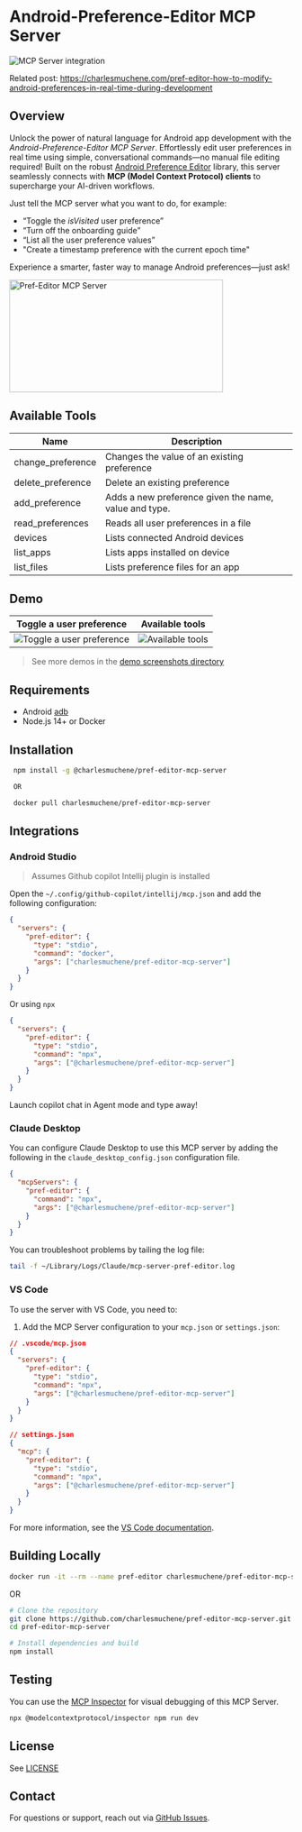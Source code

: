 # Android-Preference-Editor MCP Server

![MCP Server integration](./demo/ai-flow.png)

Related post: <https://charlesmuchene.com/pref-editor-how-to-modify-android-preferences-in-real-time-during-development>

## Overview

Unlock the power of natural language for Android app development with the _Android-Preference-Editor MCP Server_. Effortlessly edit user preferences in real time using simple, conversational commands—no manual file editing required! Built on the robust [Android Preference Editor](https://github.com/charlesmuchene/pref-editor-js) library, this server seamlessly connects with **MCP (Model Context Protocol) clients** to supercharge your AI-driven workflows.

Just tell the MCP server what you want to do, for example:

- “Toggle the _isVisited_ user preference”
- “Turn off the onboarding guide”
- “List all the user preference values”
- "Create a timestamp preference with the current epoch time"

Experience a smarter, faster way to manage Android preferences—just ask!

<a href="https://glama.ai/mcp/servers/@charlesmuchene/pref-editor-mcp-server">
  <img width="380" height="200" src="https://glama.ai/mcp/servers/@charlesmuchene/pref-editor-mcp-server/badge" alt="Pref-Editor MCP Server"/>
</a>

## Available Tools

| Name              | Description                                           |
| ----------------- | ----------------------------------------------------- |
| change_preference | Changes the value of an existing preference           |
| delete_preference | Delete an existing preference                         |
| add_preference    | Adds a new preference given the name, value and type. |
| read_preferences  | Reads all user preferences in a file                  |
| devices           | Lists connected Android devices                       |
| list_apps         | Lists apps installed on device                        |
| list_files        | Lists preference files for an app                     |

## Demo

| Toggle a user preference                            | Available tools                              |
| --------------------------------------------------- | -------------------------------------------- |
| ![Toggle a user preference](./demo/toggle-pref.png) | ![Available tools](./demo/tools-listing.png) |

> See more demos in the [demo screenshots directory](./demo/)

## Requirements

- Android [adb](https://developer.android.com/tools/adb)
- Node.js 14+ or Docker

## Installation

```sh
 npm install -g @charlesmuchene/pref-editor-mcp-server

 OR

 docker pull charlesmuchene/pref-editor-mcp-server
```

## Integrations

### Android Studio

> Assumes Github copilot Intellij plugin is installed

Open the `~/.config/github-copilot/intellij/mcp.json` and add the following configuration:

```json
{
  "servers": {
    "pref-editor": {
      "type": "stdio",
      "command": "docker",
      "args": ["charlesmuchene/pref-editor-mcp-server"]
    }
  }
}
```

Or using `npx`

```json
{
  "servers": {
    "pref-editor": {
      "type": "stdio",
      "command": "npx",
      "args": ["@charlesmuchene/pref-editor-mcp-server"]
    }
  }
}
```

Launch copilot chat in Agent mode and type away!

### Claude Desktop

You can configure Claude Desktop to use this MCP server by adding the following in the `claude_desktop_config.json` configuration file.

```json
{
  "mcpServers": {
    "pref-editor": {
      "command": "npx",
      "args": ["@charlesmuchene/pref-editor-mcp-server"]
    }
  }
}
```

You can troubleshoot problems by tailing the log file:

```sh
tail -f ~/Library/Logs/Claude/mcp-server-pref-editor.log
```

### VS Code

To use the server with VS Code, you need to:

1. Add the MCP Server configuration to your `mcp.json` or `settings.json`:

```json
// .vscode/mcp.json
{
  "servers": {
    "pref-editor": {
      "type": "stdio",
      "command": "npx",
      "args": ["@charlesmuchene/pref-editor-mcp-server"]
    }
  }
}
```

```json
// settings.json
{
  "mcp": {
    "pref-editor": {
      "type": "stdio",
      "command": "npx",
      "args": ["@charlesmuchene/pref-editor-mcp-server"]
    }
  }
}
```

For more information, see the [VS Code documentation](https://code.visualstudio.com/docs/copilot/chat/mcp-servers).

## Building Locally

```sh
docker run -it --rm --name pref-editor charlesmuchene/pref-editor-mcp-server
```

OR

```sh
# Clone the repository
git clone https://github.com/charlesmuchene/pref-editor-mcp-server.git
cd pref-editor-mcp-server

# Install dependencies and build
npm install
```

## Testing

You can use the [MCP Inspector](https://modelcontextprotocol.io/docs/tools/inspector) for visual debugging of this MCP Server.

```sh
npx @modelcontextprotocol/inspector npm run dev
```

## License

See [LICENSE](./LICENSE)

## Contact

For questions or support, reach out via [GitHub Issues](https://github.com/charlesmuchene/pref-editor-mcp-server/issues).
